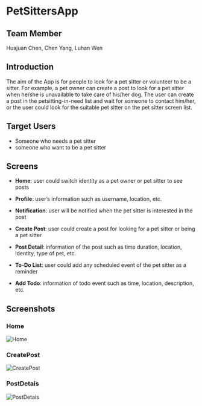 # PetSittersApp

## Team Member

Huajuan Chen, Chen Yang, Luhan Wen

## Introduction

The aim of the App is for people to look for a pet sitter or volunteer to be a sitter. For example, a pet owner can create a post to look for a pet sitter when he/she is unavailable to take care of his/her dog. The user can create a post in the petsitting-in-need list and wait for someone to contact him/her, or the user could look for the suitable pet sitter on the pet sitter screen list.

## Target Users

- Someone who needs a pet sitter
- someone who want to be a pet sitter

## Screens

- **Home**: user could switch identity as a pet owner or pet sitter to see posts

- **Profile**: user’s information such as username, location, etc.
- **Notification**: user will be notified when the pet sitter is interested in the post
- **Create Post**: user could create a post for looking for a pet sitter or being a pet sitter
- **Post Detail**: information of the post such as time duration, location, identity, type of pet, etc.
- **To-Do List**: user could add any scheduled event of the pet sitter as a reminder
- **Add Todo**: information of todo event such as time, location, description, etc.

## Screenshots

### Home

![Home](https://github.com/CassieW999/PetSittersApp/blob/main/ScreenShots/Home.png?raw=true)

### CreatePost

![CreatePost](https://github.com/CassieW999/PetSittersApp/blob/main/ScreenShots/CreatePost.png?raw=true)

### PostDetais

![PostDetais](https://github.com/CassieW999/PetSittersApp/blob/main/ScreenShots/PostDetais.png?raw=true)
